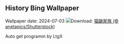 ## History Bing Wallpaper
Wallpaper date: 2024-07-03
![](https://www.bing.com/th?id=OHR.MeerkatManor_ZH-CN2486051161_UHD.jpg&w=1000)Download: [猫鼬家族 (© anetapics/Shutterstock)](https://www.bing.com/th?id=OHR.MeerkatManor_ZH-CN2486051161_UHD.jpg)

Auto get programm by LtgX

